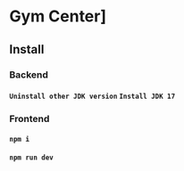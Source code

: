 # Gym Center]
## Install
### Backend 
#### `Uninstall other JDK version` `Install JDK 17`
### Frontend
#### `npm i`
#### `npm run dev`
